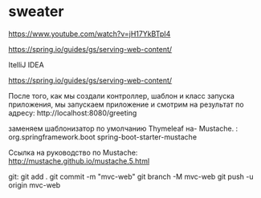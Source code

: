 # sweater

https://www.youtube.com/watch?v=jH17YkBTpI4

https://spring.io/guides/gs/serving-web-content/

ItelliJ IDEA

https://spring.io/guides/gs/serving-web-content/

После того, как мы создали контроллер, шаблон и класс запуска приложения, мы запускаем приложение и смотрим на результат по адресу:
http://localhost:8080/greeting

заменяем шаблонизатор по умолчанию Thymeleaf на- Mustache. :
<dependency>
  <groupId>org.springframework.boot</groupId>
  <artifactId>spring-boot-starter-mustache</artifactId>
</dependency>

Ссылка на руководство по Mustache:
http://mustache.github.io/mustache.5.html


git:
git add .
git commit -m "mvc-web"
git branch -M mvc-web
git push -u origin mvc-web	
